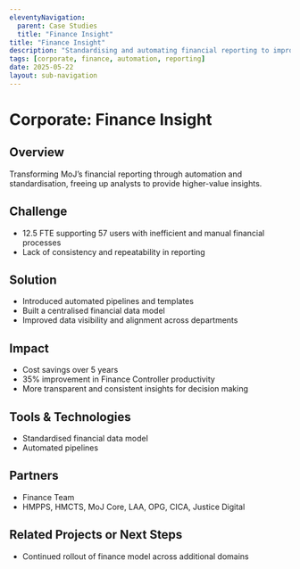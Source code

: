 ```yaml
---
eleventyNavigation:
  parent: Case Studies
  title: "Finance Insight"
title: "Finance Insight"
description: "Standardising and automating financial reporting to improve transparency and reduce resource burden."
tags: [corporate, finance, automation, reporting]
date: 2025-05-22
layout: sub-navigation
---
```


# Corporate: Finance Insight

## Overview
Transforming MoJ’s financial reporting through automation and standardisation, freeing up analysts to provide higher-value insights.

## Challenge
- 12.5 FTE supporting 57 users with inefficient and manual financial processes
- Lack of consistency and repeatability in reporting

## Solution
- Introduced automated pipelines and templates
- Built a centralised financial data model
- Improved data visibility and alignment across departments

## Impact
- Cost savings over 5 years
- 35% improvement in Finance Controller productivity
- More transparent and consistent insights for decision making

## Tools & Technologies
- Standardised financial data model
- Automated pipelines

## Partners
- Finance Team
- HMPPS, HMCTS, MoJ Core, LAA, OPG, CICA, Justice Digital

## Related Projects or Next Steps
- Continued rollout of finance model across additional domains
